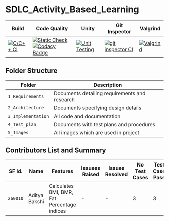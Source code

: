 # SDLC_Activity_Based_Learning
Build | Code Quality | Unity | Git Inspector | Valgrind |
|---------|--------------|-----------|------------------|----------------------|
[![C/C++ CI](https://github.com/AdityaBakshi5/Mini_Project_LTTS/actions/workflows/C-build.yml/badge.svg)](https://github.com/AdityaBakshi5/Mini_Project_LTTS/actions/workflows/C-build.yml)|[![Static Check](https://github.com/AdityaBakshi5/Mini_Project_LTTS/actions/workflows/cppcheck.yml/badge.svg)](https://github.com/AdityaBakshi5/Mini_Project_LTTS/actions/workflows/cppcheck.yml) [![Codacy Badge](https://app.codacy.com/project/badge/Grade/21c5cae1b5844158b9eb3d4c80125c89)](https://app.codacy.com/gh/AdityaBakshi5/Mini_Project_LTTS/dashboard?branch=main=Badge_Grade) |[![Unit Testing](https://github.com/AdityaBakshi5/Mini_Project_LTTS/actions/workflows/Unity%20Testing1.yml/badge.svg)](https://github.com/AdityaBakshi5/Mini_Project_LTTS/actions/workflows/Unity%20Testing1.yml) | [![git inspector CI](https://github.com/AdityaBakshi5/Mini_Project_LTTS/actions/workflows/gitinspector.yml/badge.svg)](https://github.com/AdityaBakshi5/Mini_Project_LTTS/actions/workflows/gitinspector.yml)|[![Valgrind](https://github.com/AdityaBakshi5/Mini_Project_LTTS/actions/workflows/ValgrindTest.yml/badge.svg)](https://github.com/AdityaBakshi5/Mini_Project_LTTS/actions/workflows/ValgrindTest.yml)|

## Folder Structure
Folder             | Description
-------------------| -----------------------------------------
`1_Requirements`   | Documents detailing requirements and research
`2_Architecture`         | Documents specifying design details
`3_Implementation` | All code and documentation
`4_Test_plan`      | Documents with test plans and procedures
`5_Images`      | All images which are used in project

## Contributors List and Summary

SF Id. |  Name   |    Features    | Issuess Raised |Issues Resolved|No Test Cases|Test Case Pass
-------|---------|----------------|----------------|---------------|-------------|--------------
`260010` | Aditya Bakshi  | Calculates BMI, BMR, Fat Percentage indices   | -     | -   | 3   | 3  
